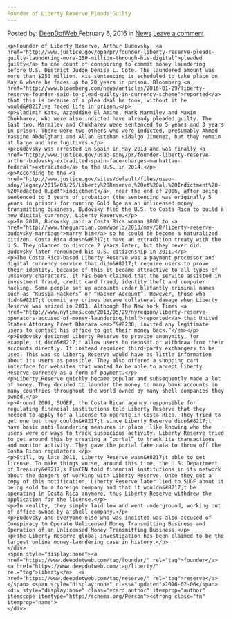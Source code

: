 ```yaml
---
Founder of Liberty Reserve Pleads Guilty
---
```

<article class="post-listing post-13158 post type-post status-publish format-standard hentry category-news tag-founder tag-guilty tag-liberty tag-pleads tag-reserve">
    <div class="post-inner">
        <span>Posted by: <a href="https://www.deepdotweb.com/author/admin/" title="">DeepDotWeb </a></span>
    <span>February 6, 2016</span>
    <span>in <a href="https://www.deepdotweb.com/category/news/" rel="category tag">News</a></span>
    <span><a href="https://www.deepdotweb.com/2016/02/06/founder-of-liberty-reserve-pleads-guilty/#respond">Leave a comment</a></span>
    </p>
    <div class="clear"></div>
    
    <p>Founder of Liberty Reserve, Arthur Budovsky, <a href="http://www.justice.gov/opa/pr/founder-liberty-reserve-pleads-guilty-laundering-more-250-million-through-his-digital">pleaded guilty</a> to one count of conspiring to commit money laundering before U.S. District Judge Denise L. Cote. The laundered amount was more than $250 million. His sentencing is scheduled to take place on May 6 where he faces up to 20 years in prison. Bloomberg <a href="http://www.bloomberg.com/news/articles/2016-01-29/liberty-reserve-founder-said-to-plead-guilty-in-currency-scheme">reported</a> that this is because of a plea deal he took, without it he would&#8217;ve faced life in prison.</p>
    <p>Vladimir Kats, Azzeddine El Amine, Mark Marmilev and Maxim Chukharev, who were also indicted have already pleaded guilty. The last two, Marmilev and Chukharev were sentenced to 5 years and 3 years in prison. There were two others who were indicted, presumably Ahmed Yassine Abdelghani and Allan Esteban Hidalgo Jimenez, but they remain at large and are fugitives.</p>
    <p>Budovsky was arrested in Spain in May 2013 and was finally <a href="http://www.justice.gov/usao-sdny/pr/founder-liberty-reserve-arthur-budovsky-extradited-spain-face-charges-manhattan-federal">extradited</a> to the U.S. in 2014.</p>
    <p>According to the <a href="http://www.justice.gov/sites/default/files/usao-sdny/legacy/2015/03/25/Liberty%20Reserve,%20et%20al.%20Indictment%20-%20Redacted_0.pdf">indictment</a>, near the end of 2006, after being sentenced to 5 years of probation (the sentencing was originally 5 years in prison) for running Gold Age as an unlicensed money transmitting business, Budovsky fled the U.S. to Costa Rica to build a new digital currency, Liberty Reserve.</p>
    <p>In 2010, Budovsky paid a Costa Rica woman $800 to <a href="http://www.theguardian.com/world/2013/may/30/liberty-reserve-budovsky-marriage">marry him</a> so he could be become a naturalized citizen. Costa Rica doesn&#8217;t have an extradition treaty with the U.S. They planned to divorce 2 years later, but they never did. Budovsky later renounced his U.S. citizenship in 2011.</p>
    <p>The Costa Rica-based Liberty Reserve was a payment processor and digital currency service that didn&#8217;t require users to prove their identity, because of this it became attractive to all types of unsavory characters. It has been claimed that the service assisted in investment fraud, credit card fraud, identity theft and computer hacking. Some people set up accounts under blatantly criminal names such as “Russia Hackers” or “Hacker Account”. However, those who didn&#8217;t commit any crimes became collateral damage when Liberty Reserve was seized in 2013. Although The New York Times <a href="http://www.nytimes.com/2013/05/29/nyregion/liberty-reserve-operators-accused-of-money-laundering.html">reported</a> that United States Attorney Preet Bharara <em>“&#8230; invited any legitimate users to contact his office to get their money back.”</em></p>
    <p>Budovsky designed Liberty Reserve to provide anonymity, for example, it didn&#8217;t allow users to deposit or withdraw from their accounts directly. It instead required third-party exchangers to be used. This was so Liberty Reserve would have as little information about its users as possible. They also offered a shopping cart interface for websites that wanted to be able to accept Liberty Reserve currency as a form of payment.</p>
    <p>Liberty Reserve quickly became popular and subsequently made a lot of money. They decided to launder the money to many bank accounts in many countries throughout the world owned by many shell companies they owned.</p>
    <p>Around 2009, SUGEF, the Costa Rican agency responsible for regulating financial institutions told Liberty Reserve that they needed to apply for a license to operate in Costa Rica. They tried to get one but they couldn&#8217;t since Liberty Reserve didn&#8217;t have basic anti-laundering measures in place, like knowing who the users were or ways to track suspicious activity. Liberty Reserve tried to get around this by creating a “portal” to track its transactions and monitor activity. They gave the portal fake data to throw off the Costa Rican regulators.</p>
    <p>Still, by late 2011, Liberty Reserve wasn&#8217;t able to get license. To make things worse, around this time, the U.S. Department of Treasury&#8217;s FinCEN told financial institutions in its network about the dangers of working with Liberty Reserve. Once they got a copy of this notification, Liberty Reserve later lied to SUGF about it being sold to a foreign company and that it wouldn&#8217;t be operating in Costa Rica anymore, thus Liberty Reserve withdrew the application for the license.</p>
    <p>In reality, they simply laid low and went underground, working out of office owned by a shell company.</p>
    <p>Budovsky and everyone else who was indicted was also accused of Conspiracy to Operate Unlicensed Money Transmitting Business and Operation of an Unlicensed Money Transmitting Business.</p>
    <p>The Liberty Reserve global investigation has been claimed to be the largest online money-laundering case in history.</p>
    </div>
    <span style="display:none"><a href="https://www.deepdotweb.com/tag/founder/" rel="tag">founder</a>  <a href="https://www.deepdotweb.com/tag/liberty/" rel="tag">liberty</a>  <a href="https://www.deepdotweb.com/tag/reserve/" rel="tag">reserve</a></span> <span style="display:none" class="updated">2016-02-06</span>
    <div style="display:none" class="vcard author" itemprop="author" itemscope itemtype="http://schema.org/Person"><strong class="fn" itemprop="name">
    </div>
</article>

